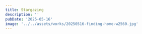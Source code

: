 ```yaml
---
title: Stargazing
description: ''
pubDate: '2025-05-16'
image: '../../assets/works/20250516-finding-home-w2560.jpg'
---
```

